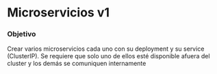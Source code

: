 # Microservicios v1


### Objetivo

Crear varios microservicios cada uno con su deployment y su service (ClusterIP). Se requiere que solo uno de ellos esté disponible afuera del cluster y los demás se comuniquen internamente